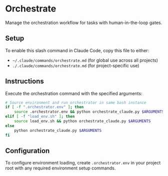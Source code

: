 # Orchestrate
Manage the orchestration workflow for tasks with human-in-the-loop gates.

## Setup
To enable this slash command in Claude Code, copy this file to either:
- `~/.claude/commands/orchestrate.md` (for global use across all projects)
- `./.claude/commands/orchestrate.md` (for project-specific use)

## Instructions
Execute the orchestration command with the specified arguments:

```bash
# Source environment and run orchestrator in same bash instance
if [ -f ".orchestrator.env" ]; then
    source .orchestrator.env && python orchestrate_claude.py $ARGUMENTS
elif [ -f "load_env.sh" ]; then
    source load_env.sh && python orchestrate_claude.py $ARGUMENTS
else
    python orchestrate_claude.py $ARGUMENTS
fi
```

## Configuration
To configure environment loading, create `.orchestrator.env` in your project root with any required environment setup commands.